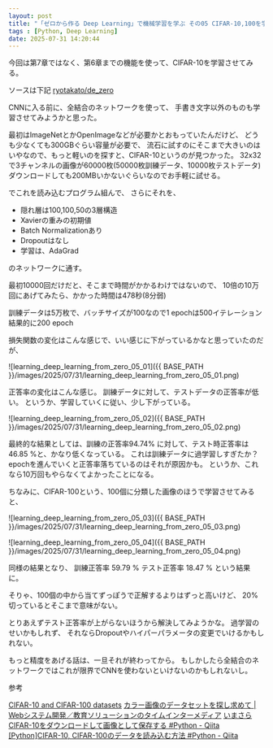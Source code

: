```yaml
---
layout: post
title: "「ゼロから作る Deep Learning」で機械学習を学ぶ その05 CIFAR-10,100を学習させてみた"
tags : [Python, Deep Learning]
date: 2025-07-31 14:20:44
---
```




今回は第7章ではなく、第6章までの機能を使って、CIFAR-10を学習させてみる。


ソースは下記
[ryotakato/de_zero](https://github.com/ryotakato/de_zero)


CNNに入る前に、全結合のネットワークを使って、
手書き文字以外のものも学習させてみようかと思った。

最初はImageNetとかOpenImageなどが必要かとおもっていたんだけど、
どうも少なくても300GBぐらい容量が必要で、
流石に試すのにそこまで大きいのはいやなので、もっと軽いのを探すと、CIFAR-10というのが見つかった。
32x32で3チャンネルの画像が60000枚(50000枚訓練データ、10000枚テストデータ)
ダウンロードしても200MBいかないぐらいなのでお手軽に試せる。



でこれを読み込むプログラム組んで、
さらにそれを、
* 隠れ層は100,100,50の3層構造
* Xavierの重みの初期値
* Batch Normalizationあり
* Dropoutはなし
* 学習は、AdaGrad

のネットワークに通す。

最初10000回だけだと、そこまで時間がかかるわけではないので、
10倍の10万回にあげてみたら、かかった時間は478秒(8分弱)

訓練データは5万枚で、バッチサイズが100なので1 epochは500イテレーション
結果的に200 epoch

損失関数の変化はこんな感じで、いい感じに下がっているかなと思っていたのだが、

![learning_deep_learning_from_zero_05_01]({{ BASE_PATH }}/images/2025/07/31/learning_deep_learning_from_zero_05_01.png)


正答率の変化はこんな感じ。
訓練データに対して、テストデータの正答率が低い。
というか、学習していくに従い、少し下がっている。

![learning_deep_learning_from_zero_05_02]({{ BASE_PATH }}/images/2025/07/31/learning_deep_learning_from_zero_05_02.png)


最終的な結果としては、訓練の正答率94.74% に対して、テスト時正答率は46.85 %と、かなり低くなっている。
これは訓練データに過学習しすぎたか？
epochを進んでいくと正答率落ちているのはそれが原因かも。
というか、これなら10万回もやらなくてよかったことになる。



ちなみに、CIFAR-100という、100個に分類した画像のほうで学習させてみると、

![learning_deep_learning_from_zero_05_03]({{ BASE_PATH }}/images/2025/07/31/learning_deep_learning_from_zero_05_03.png)


![learning_deep_learning_from_zero_05_04]({{ BASE_PATH }}/images/2025/07/31/learning_deep_learning_from_zero_05_04.png)


同様の結果となり、
訓練正答率 59.79 %
テスト正答率 18.47 %
という結果に。

そりゃ、100個の中から当てずっぽうで正解するよりはずっと高いけど、
20%切っているとそこまで意味がない。



とりあえずテスト正答率が上がらないほうから解決してみようかな。
過学習のせいかもしれず、
それならDropoutやハイパーパラメータの変更でいけるかもしれない。

もっと精度をあげる話は、一旦それが終わってから。
もしかしたら全結合のネットワークではこれが限界でCNNを使わないといけないのかもしれないし。


参考

[CIFAR-10 and CIFAR-100 datasets](https://www.cs.toronto.edu/~kriz/cifar.html)
[カラー画像のデータセットを探し求めて &#124; Webシステム開発／教育ソリューションのタイムインターメディア](https://www.timedia.co.jp/tech/wo/)
[いまさらCIFAR-10をダウンロードして画像として保存する #Python - Qiita](https://qiita.com/typecprint/items/014c11329329a666dbd7)
[[Python]CIFAR-10, CIFAR-100のデータを読み込む方法 #Python - Qiita](https://qiita.com/supersaiakujin/items/5e9d2b2850e256f99982)





